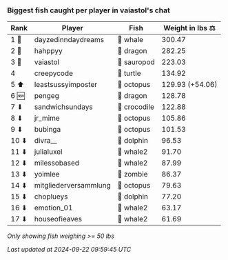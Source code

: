 ### Biggest fish caught per player in vaiastol's chat
| Rank | Player | Fish | Weight in lbs ⚖️ |
|------|--------|-----------|---------|
| 1 🥇  | dayzedinndaydreams | 🐳 whale | 300.47 |
| 2 🥈  | hahppyy | 🐉 dragon | 282.25 |
| 3 🥉  | vaiastol | 🦕 sauropod | 223.03 |
| 4  | creepycode | 🐢 turtle | 134.92 |
| 5 ⬆ | leastsussyimposter | 🐙 octopus | 129.93 (+54.06) |
| 6 🆕 | pengeg | 🐉 dragon | 128.78 |
| 7 ⬇ | sandwichsundays | 🐊 crocodile | 122.88 |
| 8 ⬇ | jr_mime | 🐙 octopus | 105.86 |
| 9 ⬇ | bubinga | 🐙 octopus | 101.53 |
| 10 ⬇ | divra__ | 🐬 dolphin | 96.53 |
| 11 ⬇ | julialuxel | 🐋 whale2 | 91.70 |
| 12 ⬇ | milessobased | 🐋 whale2 | 87.99 |
| 13 ⬇ | yoimlee | 🧟 zombie | 86.37 |
| 14 ⬇ | mitgliederversammlung | 🐙 octopus | 79.63 |
| 15 ⬇ | choplueys | 🐬 dolphin | 77.20 |
| 16 ⬇ | emotion_01 | 🐋 whale2 | 63.17 |
| 17 ⬇ | houseofieaves | 🐋 whale2 | 61.69 |

_Only showing fish weighing >= 50 lbs_

_Last updated at 2024-09-22 09:59:45 UTC_